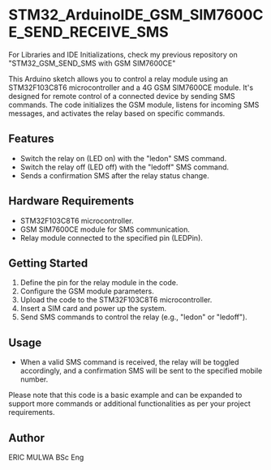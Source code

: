 # STM32_ArduinoIDE_GSM_SIM7600CE_SEND_RECEIVE_SMS

For Libraries and IDE Initializations, check my previous repository on "STM32_GSM_SEND_SMS with GSM SIM7600CE"

This Arduino sketch allows you to control a relay module using an STM32F103C8T6 microcontroller and a 4G GSM SIM7600CE module. 
It's designed for remote control of a connected device by sending SMS commands. The code initializes the GSM module, listens for incoming SMS messages, and activates the relay based on specific commands.
## Features
- Switch the relay on (LED on) with the "ledon" SMS command.
- Switch the relay off (LED off) with the "ledoff" SMS command.
- Sends a confirmation SMS after the relay status change.
## Hardware Requirements
- STM32F103C8T6 microcontroller.
- GSM SIM7600CE module for SMS communication.
- Relay module connected to the specified pin (LEDPin).

## Getting Started
1. Define the pin for the relay module in the code.
2. Configure the GSM module parameters.
3. Upload the code to the STM32F103C8T6 microcontroller.
4. Insert a SIM card and power up the system.
5. Send SMS commands to control the relay (e.g., "ledon" or "ledoff").
## Usage
- When a valid SMS command is received, the relay will be toggled accordingly, and a confirmation SMS will be sent to the specified mobile number.

Please note that this code is a basic example and can be expanded to support more commands or additional functionalities as per your project requirements.
## Author
ERIC MULWA BSc Eng 
